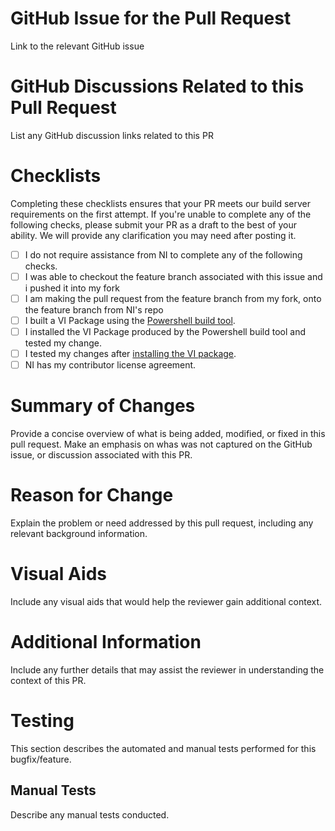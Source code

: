 # GitHub Issue for the Pull Request  
Link to the relevant GitHub issue

# GitHub Discussions Related to this Pull Request  
List any GitHub discussion links related to this PR

# Checklists

Completing these checklists ensures that your PR meets our build server requirements on the first attempt. If you're unable to complete any of the following checks, please submit your PR as a draft to the best of your ability. We will provide any clarification you may need after posting it.

- [ ] I do not require assistance from NI to complete any of the following checks.
- [ ] I was able to checkout the feature branch associated with this issue and i pushed it into my fork
- [ ] I am making the pull request from the feature branch from my fork, onto the feature branch from NI's repo
- [ ] I built a VI Package using the [Powershell build tool](https://github.com/ni/labview-icon-editor/wiki/automation#pwsh).
- [ ] I installed the VI Package produced by the Powershell build tool and tested my change.
- [ ] I tested my changes after [installing the VI package](https://github.com/ni/labview-icon-editor/wiki/test#localtesting).
- [ ] NI has my contributor license agreement.

# Summary of Changes

Provide a concise overview of what is being added, modified, or fixed in this pull request. Make an emphasis on whas was not captured on the GitHub issue, or discussion associated with this PR.

# Reason for Change

Explain the problem or need addressed by this pull request, including any relevant background information.

# Visual Aids

Include any visual aids that would help the reviewer gain additional context.

# Additional Information

Include any further details that may assist the reviewer in understanding the context of this PR.

# Testing

This section describes the automated and manual tests performed for this bugfix/feature.

## Manual Tests

Describe any manual tests conducted.
